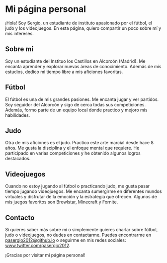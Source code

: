 # Mi página personal

¡Hola! Soy Sergio, un estudiante de instituto apasionado por el fútbol, el judo y los videojuegos. En esta página, quiero compartir un poco sobre mí y mis intereses.

## Sobre mí

Soy un estudiante del Instituo los Castillos en Alcorcón (Madrid). Me encanta aprender y explorar nuevas áreas de conocimiento. Además de mis estudios, dedico mi tiempo libre a mis aficiones favoritas.

## Fútbol

El fútbol es una de mis grandes pasiones. Me encanta jugar y ver partidos. Soy seguidor del Alcorcón y sigo de cerca todas sus competiciones. Además, formo parte de un equipo local donde practico y mejoro mis habilidades.

## Judo

Otra de mis aficiones es el judo. Practico este arte marcial desde hace 8 años. Me gusta la disciplina y el enfoque mental que requiere. He participado en varias competiciones y he obtenido algunos logros destacados.

## Videojuegos

Cuando no estoy jugando al fútbol o practicando judo, me gusta pasar tiempo jugando videojuegos. Me encanta sumergirme en diferentes mundos virtuales y disfrutar de la emoción y la estrategia que ofrecen. Algunos de mis juegos favoritos son Browlstar, Minecraft y Fornite.

## Contacto

Si quieres saber más sobre mí o simplemente quieres charlar sobre fútbol, judo o videojuegos, no dudes en contactarme. Puedes encontrarme en pasergio2012@github.io o seguirme en mis redes sociales: www.twitter.com/pasergio2012.

¡Gracias por visitar mi página personal!
